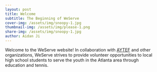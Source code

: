 ```yaml
---
layout: post
title: Welcome
subtitle: The Beginning of WeServe
cover-img: /assets/img/snoopy-1.jpg
thumbnail-img: /assets/img/please-1.png
share-img: /assets/img/snoopy-1.jpg
author: Aidan Ji
---
```



Welcome to the WeServe website! In collaboration with [AYTEF](https://www.aytef.org/) and other organizations, WeServe strives to provide volunteer opportunities to local high school students to serve the youth in the Atlanta area through education and tennis.
